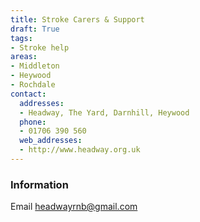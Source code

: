 ```yaml
---
title: Stroke Carers & Support
draft: True
tags:
- Stroke help
areas:
- Middleton
- Heywood
- Rochdale
contact:
  addresses:
  - Headway, The Yard, Darnhill, Heywood
  phone:
  - 01706 390 560
  web_addresses:
  - http://www.headway.org.uk
---
```


### Information
Email headwayrnb@gmail.com
